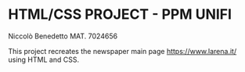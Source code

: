 # HTML/CSS PROJECT - PPM UNIFI
Niccolò Benedetto MAT. 7024656

This project recreates the newspaper main page https://www.larena.it/ using HTML and CSS.
